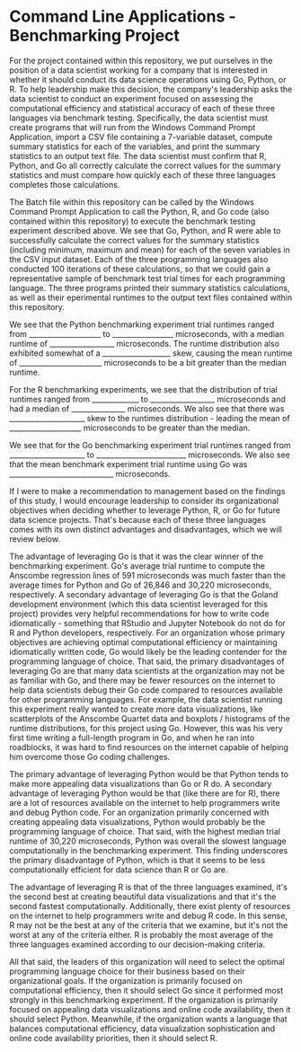# Command Line Applications - Benchmarking Project

For the project contained within this repository, we put ourselves in the position of a data scientist working for a company that is interested in whether it should conduct its data science operations using Go, Python, or R. To help leadership make this decision, the company's leadership asks the data scientist to conduct an experiment focused on assessing the computational efficiency and statistical accuracy of each of these three languages via benchmark testing. Specifically, the data scientist must create programs that will run from the Windows Command Prompt Application, import a CSV file containing a 7-variable dataset, compute summary statistics for each of the variables, and print the summary statistics to an output text file. The data scientist must confirm that R, Python, and Go all correctly calculate the correct values for the summary statistics and must compare how quickly each of these three languages completes those calculations.

The Batch file within this repository can be called by the Windows Command Prompt Application to call the Python, R, and Go code (also contained within this repository) to execute the benchmark testing experiment described above.  We see that Go, Python, and R were able to successfully calculate the correct values for the summary statistics (including minimum, maximum and mean) for each of the seven variables in the CSV input dataset.  Each of the three programming languages also conducted 100 iterations of these calculations, so that we could gain a representative sample of benchmark test trial times for each programming language.  The three programs printed their summary statistics calculations, as well as their eperimental runtimes to the output text files contained within this repository.

We see that the Python benchmarking experiment trial runtimes ranged from ____________________ to _________________ microseconds, with a median runtime of __________________ microseconds.  The runtime distribution also exhibited somewhat of a ___________________ skew, causing the mean runtime of _______________________ microseconds to be a bit greater than the median runtime.

For the R benchmarking experiments, we see that the distribution of trial runtimes ranged from _____________ to __________________ microseconds and had a median of _______________ microseconds.  We also see that there was _____________________ skew to the runtimes distribution - leading the mean of ____________________ microseconds to be greater than the median.

We see that for the Go benchmarking experiment trial runtimes ranged from _____________________ to _________________________ microseconds. We also see that the mean benchmark experiment trial runtime using Go was _____________________________ microseconds.  

If I were to make a recommendation to management based on the findings of this study, I would encourage leadership to consider its organizational objectives when deciding whether to leverage Python, R, or Go for future data science projects.  That's because each of these three languages comes with its own distinct advantages and disadvantages, which we will review below.

The advantage of leveraging Go is that it was the clear winner of the benchmarking experiment.  Go's average trial runtime to compute the Anscombe regression lines of 591 microseconds was much faster than the average times for Python and Go of 26,846 and 30,220 microseconds, respectively.  A secondary advantage of leveraging Go is that the Goland development environment (which this data scientist leveraged for this project) provides very helpful recommendations for how to write code idiomatically - something that RStudio and Jupyter Notebook do not do for R and Python developers, respectively.  For an organization whose primary objectives are achieving optimal computational efficiency or maintaining idiomatically written code, Go would likely be the leading contender for the programming language of choice.  That said, the primary disadvantages of leveraging Go are that many data scientists at the organization may not be as familiar with Go, and there may be fewer resources on the internet to help data scientists debug their Go code compared to resources available for other programming languages. For example, the data scientist running this experiment really wanted to create more data visualizations, like scatterplots of the Anscombe Quartet data and boxplots / histograms of the runtime distributions, for this project using Go. However, this was his very first time writing a full-length program in Go, and when he ran into roadblocks, it was hard to find resources on the internet capable of helping him overcome those Go coding challenges.  

The primary advantage of leveraging Python would be that Python tends to make more appealing data visualizations than Go or R do.  A secondary advantage of leveraging Python would be that (like there are for R), there are a lot of resources available on the internet to help programmers write and debug Python code.  For an organization primarily concerned with creating appealing data visualizations, Python would probably be the programming language of choice. That said, with the highest median trial runtime of 30,220 microseconds, Python was overall the slowest language computationally in the benchmarking experiment.  This finding underscores the primary disadvantage of Python, which is that it seems to be less computationally efficient for data science than R or Go are.

The advantage of leveraging R is that of the three languages examined, it's the second best at creating beautiful data visualizations and that it's the second fastest computationally.  Additionally, there exist plenty of resources on the internet to help programmers write and debug R code. In this sense, R may not be the best at any of the criteria that we examine, but it's not the worst at any of the criteria either.  R is probably the most average of the three languages examined according to our decision-making criteria.

All that said, the leaders of this organization will need to select the optimal programming language choice for their business based on their organizational goals. If the organization is primarily focused on computational efficiency, then it should select Go since it performed most strongly in this benchmarking experiment. If the organization is primarily focused on appealing data visualizations and online code availability, then it should select Python. Meanwhile, if the organization wants a language that balances computational efficiency, data visualization sophistication and online code availability priorities, then it should select R.
